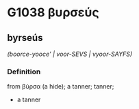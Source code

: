 # G1038 βυρσεύς

## byrseús

_(boorce-yooce' | voor-SEVS | vyoor-SAYFS)_

### Definition

from βύρσα (a hide); a tanner; tanner; 

- a tanner
